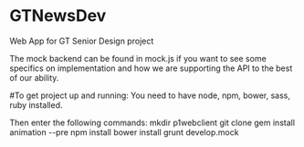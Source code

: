 # GTNewsDev
Web App for GT Senior Design project

The mock backend can be found in mock.js if you want to see some specifics on implementation and how we are supporting the API to the best of our ability.

#To get project up and running:
You need to have node, npm, bower, sass, ruby installed.

Then enter the following commands:
mkdir p1webclient
git clone
gem install animation --pre
npm install
bower install
grunt develop.mock
